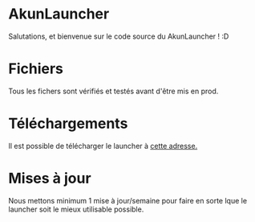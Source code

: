 # AkunLauncher

Salutations, et bienvenue sur le code source du AkunLauncher ! :D


# Fichiers

Tous les fichers sont vérifiés et testés avant d'être mis en prod.

# Téléchargements

Il est possible de télécharger le launcher à [cette adresse.](https://github.com/zAlwaysTheSun/AkunLauncher/releases)

# Mises à jour

Nous mettons minimum 1 mise à jour/semaine pour faire en sorte lque le launcher soit le mieux utilisable possible.
